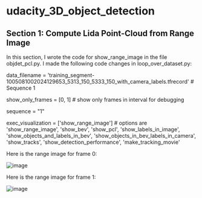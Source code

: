 # udacity_3D_object_detection

## Section 1: Compute Lida Point-Cloud from Range Image

In this section, I wrote the code for show_range_image in the file objdet_pcl.py. I made the following code changes in loop_over_dataset.py:

data_filename = 'training_segment-1005081002024129653_5313_150_5333_150_with_camera_labels.tfrecord' # Sequence 1

show_only_frames = [0, 1] # show only frames in interval for debugging

sequence = "1"

exec_visualization = ['show_range_image'] # options are 'show_range_image', 'show_bev', 'show_pcl', 'show_labels_in_image', 'show_objects_and_labels_in_bev', 'show_objects_in_bev_labels_in_camera', 'show_tracks', 'show_detection_performance', 'make_tracking_movie'

Here is the range image for frame 0:

![image](https://user-images.githubusercontent.com/7365421/192066053-ba1f38c2-9d84-468b-bb80-906da45bed99.png)

Here is the range image for frame 1:

![image](https://user-images.githubusercontent.com/7365421/192066536-d3c6384f-3862-4f45-b26b-adc855db06f7.png)

